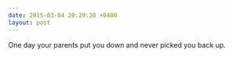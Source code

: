 ```yaml
---
date: 2015-03-04 20:29:20 +0400
layout: post
---
```

One day your parents put you down and never picked you back up.